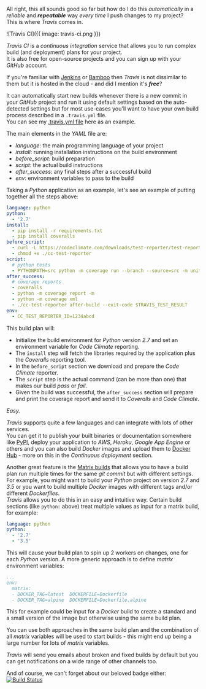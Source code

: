 All right, this all sounds good so far but how do I do this *automatically* in a
*reliable* and __*repeatable*__ way *every time* I push changes to my project?  
This is where *Travis* comes in.

![Travis CI]({{ image: travis-ci.png }})

*Travis CI* is a *continuous integration* service that allows you to run
complex build (and deployment) plans for your project.  
It is also free for open-source projects and you can sign up with your *GitHub* account.

If you're familiar with [Jenkins](https://jenkins.io) or [Bamboo](https://www.atlassian.com/software/bamboo)
then *Travis* is not dissimilar to them but it is hosted in the cloud - and did I mention it's __*free*__?

It can automatically start new builds whenever there is a new commit in your 
*GitHub* project and run it using default settings based on the auto-detected settings
but for most use-cases you'll want to have your own build process described in a `.travis.yml` file.  
You can see my [.travis.yml file](https://github.com/rycus86/demo-site/blob/master/.travis.yml) here as an example.

The main elements in the *YAML* file are:
- *language*: the main programming language of your project
- *install*: running installation instructions on the build environment
- *before_script*: build preparation
- *script*: the actual build instructions
- *after_success*: any final steps after a successful build
- *env*: environment variables to pass to the build

Taking a *Python* application as an example, let's see an example of putting together all the steps above:
```yaml
language: python
python:
  - '2.7'
install:
  - pip install -r requirements.txt
  - pip install coveralls
before_script:
  - curl -L https://codeclimate.com/downloads/test-reporter/test-reporter-latest-linux-amd64 > ./cc-test-reporter
  - chmod +x ./cc-test-reporter
script:
  # python tests
  - PYTHONPATH=src python -m coverage run --branch --source=src -m unittest discover -s tests -v
after_success:
  # coverage reports
  - coveralls
  - python -m coverage report -m
  - python -m coverage xml
  - ./cc-test-reporter after-build --exit-code $TRAVIS_TEST_RESULT
env:
  - CC_TEST_REPORTER_ID=1234abcd
```

This build plan will:

- Initialize the build environment for *Python* version *2.7* 
and set an environment variable for *Code Climate* reporting.
- The `install` step will fetch the libraries required by the application plus the 
*Coveralls* reporting tool.
- In the `before_script` section we download and prepare the *Code Climate* reporter.
- The `script` step is the actual command (can be more than one) that makes our build
*pass* or *fail*.
- Given the build was successful, the `after_success` section will prepare and print
the coverage report and send it to *Coveralls* and *Code Climate*.

*Easy.*

*Travis* supports quite a few languages and can integrate with lots of other services.  
You can get it to publish your built binaries or documentation somewhere like [PyPI](https://pypi.python.org/pypi), 
deploy your application to *AWS*, *Heroku*, *Google App Engine* or others and you can also 
build *Docker* images and upload them to [Docker Hub](https://hub.docker.com) - 
more on this in the *Continuous deployment* section.

Another great feature is the [Matrix builds](https://docs.travis-ci.com/user/build-stages/matrix-expansion/) 
that allows you to have a build plan run multiple times for the same *git commit* but with different settings.
For example, you might want to build your *Python* project on version *2.7* and *3.5*
or you want to build multiple *Docker* images with different tags and/or different *Dockerfiles*.  
*Travis* allows you to do this in an easy and intuitive way.
Certain build sections (like `python:` above) treat multiple values as input for a matrix build, for example:
```yaml
language: python
python:
  - '2.7'
  - '3.5'
```

This will cause your build plan to spin up 2 workers on changes, one for each *Python* version.
A more generic approach is to define *matrix* environment variables:
```yaml
...
env:
  matrix:
  - DOCKER_TAG=latest  DOCKERFILE=Dockerfile
  - DOCKER_TAG=alpine  DOCKERFILE=Dockerfile.alpine
```

This for example could be input for a *Docker* build to create a standard 
and a small version of the image but otherwise using the same build plan.

You can use both approaches in the same build plan and the combination of all
*matrix* variables will be used to start builds - 
this might end up being a large number for lots of *matrix* variables.

*Travis* will send you emails about broken and fixed builds by default
but you can get notifications on a wide range of other channels too.

And of course, we can't forget about our beloved badge either:  
[![Build Status](https://travis-ci.org/rycus86/demo-site.svg?branch=master)](https://travis-ci.org/rycus86/demo-site)
